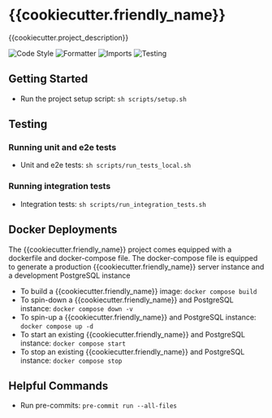 # {{cookiecutter.friendly_name}}
{{cookiecutter.project_description}}

![Code Style](https://img.shields.io/badge/Code%20Style-flake8-blue)
![Formatter](https://img.shields.io/badge/Formatter-black-black)
![Imports](https://img.shields.io/badge/Imports-isort-orange)
![Testing](https://img.shields.io/badge/Testing-100%25-green)


## __Getting Started__
* Run the project setup script: `sh scripts/setup.sh`


## __Testing__

### __Running unit and e2e tests__
* Unit and e2e tests: `sh scripts/run_tests_local.sh`

### __Running integration tests__
* Integration tests: `sh scripts/run_integration_tests.sh`


## Docker Deployments
The {{cookiecutter.friendly_name}} project comes equipped with a dockerfile and docker-compose file. The 
docker-compose file is equipped to generate a production {{cookiecutter.friendly_name}} server instance 
and a development PostgreSQL instance

* To build a {{cookiecutter.friendly_name}} image: `docker compose build`
* To spin-down a {{cookiecutter.friendly_name}} and PostgreSQL instance: `docker compose down -v`
* To spin-up a {{cookiecutter.friendly_name}} and PostgreSQL instance: `docker compose up -d`
* To start an existing {{cookiecutter.friendly_name}} and PostgreSQL instance: `docker compose start`
* To stop an existing {{cookiecutter.friendly_name}} and PostgreSQL instance: `docker compose stop`


## __Helpful Commands__
* Run pre-commits: `pre-commit run --all-files`
